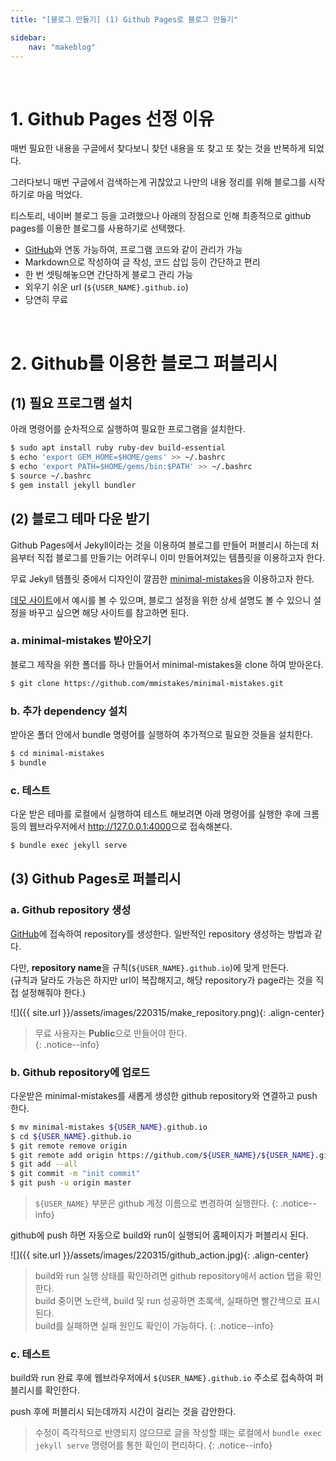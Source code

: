 ```yaml
---
title: "[블로그 만들기] (1) Github Pages로 블로그 만들기"

sidebar:
    nav: "makeblog"
---
```


<br/>

# 1. Github Pages 선정 이유

매번 필요한 내용을 구글에서 찾다보니 찾던 내용을 또 찾고 또 찾는 것을 반복하게 되었다. 

그러다보니 매번 구글에서 검색하는게 귀찮았고 나만의 내용 정리를 위해 블로그를 시작하기로 마음 먹었다.

티스토리, 네이버 블로그 등을 고려했으나 아래의 장점으로 인해 최종적으로 github pages를 이용한 블로그를 사용하기로 선택했다.

- [GitHub](https://github.com/)와 연동 가능하여, 프로그램 코드와 같이 관리가 가능
- Markdown으로 작성하여 글 작성, 코드 삽입 등이 간단하고 편리
- 한 번 셋팅해놓으면 간단하게 블로그 관리 가능
- 외우기 쉬운 url (`${USER_NAME}.github.io`)
- 당연히 무료

<br/>




# 2. Github를 이용한 블로그 퍼블리시

## (1) 필요 프로그램 설치

아래 명령어를 순차적으로 실행하여 필요한 프로그램을 설치한다. 

```bash
$ sudo apt install ruby ruby-dev build-essential
$ echo 'export GEM_HOME=$HOME/gems' >> ~/.bashrc
$ echo 'export PATH=$HOME/gems/bin:$PATH' >> ~/.bashrc
$ source ~/.bashrc
$ gem install jekyll bundler
```

## (2) 블로그 테마 다운 받기

Github Pages에서 Jekyll이라는 것을 이용하여 블로그를 만들어 퍼블리시 하는데 처음부터 직접 블로그를 만들기는 어려우니 이미 만들어져있는 템플릿을 이용하고자 한다.

무료 Jekyll 템플릿 중에서 디자인이 깔끔한 [minimal-mistakes](https://github.com/mmistakes/minimal-mistakes)을 이용하고자 한다.

[데모 사이트](https://mmistakes.github.io/minimal-mistakes/)에서 예시를 볼 수 있으며, 블로그 설정을 위한 상세 설명도 볼 수 있으니 설정을 바꾸고 싶으면 해당 사이트를 참고하면 된다.

### a. minimal-mistakes 받아오기

블로그 제작을 위한 폴더를 하나 만들어서 minimal-mistakes을 clone 하여 받아온다.

```bash
$ git clone https://github.com/mmistakes/minimal-mistakes.git
```

### b. 추가 dependency 설치

받아온 폴더 안에서 bundle 명령어를 실행하여 추가적으로 필요한 것들을 설치한다.

```bash
$ cd minimal-mistakes
$ bundle
```

### c. 테스트

다운 받은 테마를 로컬에서 실행하여 테스트 해보려면 아래 명령어를 실행한 후에 크롬 등의 웹브라우저에서 <http://127.0.0.1:4000>으로 접속해본다.

```bash
$ bundle exec jekyll serve
```

## (3) Github Pages로 퍼블리시

### a. Github repository 생성

[GitHub](https://github.com/)에 접속하여 repository를 생성한다. 일반적인 repository 생성하는 방법과 같다.  

다만, **repository name**을 규칙(`${USER_NAME}.github.io`)에 맞게 만든다.  
(규칙과 달라도 가능은 하지만 url이 복잡해지고, 해당 repository가 page라는 것을 직접 설정해줘야 한다.)

![]({{ site.url }}/assets/images/220315/make_repository.png){: .align-center} 

> 무료 사용자는 **Public**으로 만들어야 한다.  
{: .notice--info}

### b. Github repository에 업로드

다운받은 minimal-mistakes를 새롭게 생성한 github repository와 연결하고 push 한다.

```bash
$ mv minimal-mistakes ${USER_NAME}.github.io
$ cd ${USER_NAME}.github.io
$ git remote remove origin
$ git remote add origin https://github.com/${USER_NAME}/${USER_NAME}.github.io.git
$ git add --all
$ git commit -m "init commit"
$ git push -u origin master
```

> `${USER_NAME}` 부분은 github 계정 이름으로 변경하여 실행한다.
{: .notice--info}

github에 push 하면 자동으로 build와 run이 실행되어 홈페이지가 퍼블리시 된다.

![]({{ site.url }}/assets/images/220315/github_action.jpg){: .align-center}  

> build와 run 실행 상태를 확인하려면 github repository에서 action 탭을 확인한다.  
> build 중이면 노란색, build 및 run 성공하면 초록색, 실패하면 빨간색으로 표시된다.  
> build를 실패하면 실패 원인도 확인이 가능하다.
{: .notice--info}

### c. 테스트

build와 run 완료 후에 웹브라우저에서 `${USER_NAME}.github.io` 주소로 접속하여 퍼블리시를 확인한다.

push 후에 퍼블리시 되는데까지 시간이 걸리는 것을 감안한다.  

> 수정이 즉각적으로 반영되지 않으므로 글을 작성할 때는 로컬에서 `bundle exec jekyll serve` 명령어를 통한 확인이 편리하다.
{: .notice--info}

